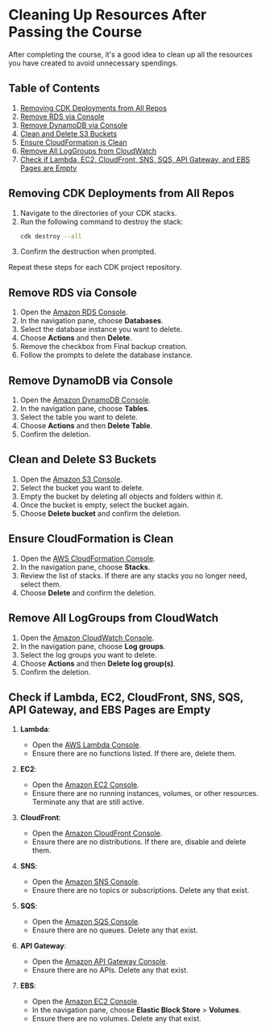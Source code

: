 # Cleaning Up Resources After Passing the Course

After completing the course, it's a good idea to clean up all the resources you have created to avoid unnecessary spendings.

## Table of Contents
1. [Removing CDK Deployments from All Repos](#removing-cdk-deployments-from-all-repos)
2. [Remove RDS via Console](#remove-rds-via-console)
3. [Remove DynamoDB via Console](#remove-dynamodb-via-console)
4. [Clean and Delete S3 Buckets](#clean-and-delete-s3-buckets)
5. [Ensure CloudFormation is Clean](#ensure-cloudformation-is-clean)
6. [Remove All LogGroups from CloudWatch](#remove-all-loggroups-from-cloudwatch)
7. [Check if Lambda, EC2, CloudFront, SNS, SQS, API Gateway, and EBS Pages are Empty](#check-if-lambda-ec2-cloudfront-sns-sqs-api-gateway-and-ebs-pages-are-empty)

## Removing CDK Deployments from All Repos

1. Navigate to the directories of your CDK stacks.
2. Run the following command to destroy the stack:
    ```sh
    cdk destroy --all
    ```
3. Confirm the destruction when prompted.

Repeat these steps for each CDK project repository.

## Remove RDS via Console

1. Open the [Amazon RDS Console](https://console.aws.amazon.com/rds/).
2. In the navigation pane, choose **Databases**.
3. Select the database instance you want to delete.
4. Choose **Actions** and then **Delete**.
5. Remove the checkbox from Final backup creation.
5. Follow the prompts to delete the database instance.

## Remove DynamoDB via Console

1. Open the [Amazon DynamoDB Console](https://console.aws.amazon.com/dynamodb/).
2. In the navigation pane, choose **Tables**.
3. Select the table you want to delete.
4. Choose **Actions** and then **Delete Table**.
5. Confirm the deletion.

## Clean and Delete S3 Buckets

1. Open the [Amazon S3 Console](https://console.aws.amazon.com/s3/).
2. Select the bucket you want to delete.
3. Empty the bucket by deleting all objects and folders within it.
4. Once the bucket is empty, select the bucket again.
5. Choose **Delete bucket** and confirm the deletion.

## Ensure CloudFormation is Clean

1. Open the [AWS CloudFormation Console](https://console.aws.amazon.com/cloudformation/).
2. In the navigation pane, choose **Stacks**.
3. Review the list of stacks. If there are any stacks you no longer need, select them.
4. Choose **Delete** and confirm the deletion.

## Remove All LogGroups from CloudWatch

1. Open the [Amazon CloudWatch Console](https://console.aws.amazon.com/cloudwatch/).
2. In the navigation pane, choose **Log groups**.
3. Select the log groups you want to delete.
4. Choose **Actions** and then **Delete log group(s)**.
5. Confirm the deletion.

## Check if Lambda, EC2, CloudFront, SNS, SQS, API Gateway, and EBS Pages are Empty

1. **Lambda**:
    - Open the [AWS Lambda Console](https://console.aws.amazon.com/lambda/).
    - Ensure there are no functions listed. If there are, delete them.

2. **EC2**:
    - Open the [Amazon EC2 Console](https://console.aws.amazon.com/ec2/).
    - Ensure there are no running instances, volumes, or other resources. Terminate any that are still active.

3. **CloudFront**:
    - Open the [Amazon CloudFront Console](https://console.aws.amazon.com/cloudfront/).
    - Ensure there are no distributions. If there are, disable and delete them.

4. **SNS**:
    - Open the [Amazon SNS Console](https://console.aws.amazon.com/sns/).
    - Ensure there are no topics or subscriptions. Delete any that exist.

5. **SQS**:
    - Open the [Amazon SQS Console](https://console.aws.amazon.com/sqs/).
    - Ensure there are no queues. Delete any that exist.

6. **API Gateway**:
    - Open the [Amazon API Gateway Console](https://console.aws.amazon.com/apigateway/).
    - Ensure there are no APIs. Delete any that exist.

7. **EBS**:
    - Open the [Amazon EC2 Console](https://console.aws.amazon.com/ec2/).
    - In the navigation pane, choose **Elastic Block Store** > **Volumes**.
    - Ensure there are no volumes. Delete any that exist.

